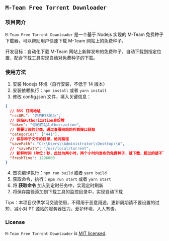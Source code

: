 ## `M-Team Free Torrent Downloader`

### 项目简介

`M-Team Free Torrent Downloader` 是一个基于 Nodejs 实现的 M-Team 免费种子下载器，可以帮助用户快速下载 M-Team 网站上的免费种子。

开发目标：自动化下载 M-Team 网站上新鲜发布的免费种子，自动下载到指定位置，配合下载工具实现自动对免费种子的下载。

### 使用方法

1. 安装 Nodejs 环境（自行安装，不低于 14 版本）
2. 安装依赖执行：`npm install` 或者 `yarn install`
3. 修改 config.json 文件，填入关键信息：

```json
{
  // RSS 订阅地址
  "rssURL": "你的RSS地址",
  // 网站Authorization身份牌
  "token": "你的网站Authorization",
  // 需要订阅的分类，通过查看网站的列表接口获取
  "categories": ["441"],
  // 保存种子文件的目录，绝对路径
  "savePath": "C:\\Users\\Administrator\\Desktop\\A",
  // "savePath": "/usr/local/torrent",
  // 新鲜时间（单位：秒，此处为两小时，两个小时内发布的免费种子，就下载，超过的就不下载，自行修改）
  "freshTime": 1296000
}
```

4. 首次编译执行：`npm run build` 或者 `yarn build`
5. 获取命令，执行：`npm run start` 或者 `yarn start`
6. 将 **获取命令** 加入到定时任务中，实现定时刷新
7. 将保存路径添加到下载工具的监控目录中，实现自动下载

Tips：本项目仅供学习交流使用，不得用于恶意用途，更新周期请不要设置的过短，减小对 PT 源站的服务器压力，爱护环境，人人有责。

### License

`M-Team Free Torrent Downloader` is [MIT licensed](./LICENSE).
